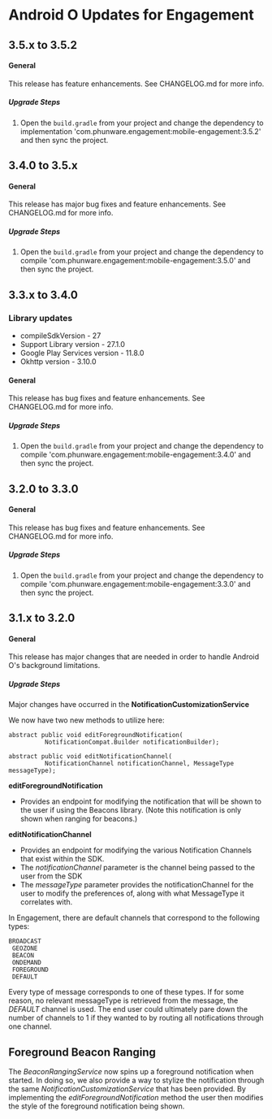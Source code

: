 # Android O Updates for Engagement

## 3.5.x to 3.5.2

#### General

This release has feature enhancements.  See CHANGELOG.md for more info.

##### Upgrade Steps

1. Open the `build.gradle` from your project and change the dependency to implementation 'com.phunware.engagement:mobile-engagement:3.5.2' and then sync the project.

## 3.4.0 to 3.5.x

#### General

This release has major bug fixes and feature enhancements.  See CHANGELOG.md for more info.

##### Upgrade Steps

1. Open the `build.gradle` from your project and change the dependency to compile 'com.phunware.engagement:mobile-engagement:3.5.0' and then sync the project.

## 3.3.x to 3.4.0

### Library updates
- compileSdkVersion - 27
- Support Library version - 27.1.0
- Google Play Services version - 11.8.0
- Okhttp version - 3.10.0

#### General

This release has bug fixes and feature enhancements.  See CHANGELOG.md for more info.

##### Upgrade Steps

1. Open the `build.gradle` from your project and change the dependency to compile 'com.phunware.engagement:mobile-engagement:3.4.0' and then sync the project.

## 3.2.0 to 3.3.0

#### General

This release has bug fixes and feature enhancements.  See CHANGELOG.md for more info.

##### Upgrade Steps

1. Open the `build.gradle` from your project and change the dependency to compile 'com.phunware.engagement:mobile-engagement:3.3.0' and then sync the project.

## 3.1.x to 3.2.0

#### General

This release has major changes that are needed in order to handle Android O's background limitations.

##### Upgrade Steps

Major changes have occurred in the **NotificationCustomizationService**

We now have two new methods to utilize here:

```
abstract public void editForegroundNotification(
          NotificationCompat.Builder notificationBuilder);

abstract public void editNotificationChannel(
          NotificationChannel notificationChannel, MessageType messageType);
```

**editForegroundNotification**
  - Provides an endpoint for modifying the notification that will be shown to
  the user if using the Beacons library. (Note this notification is only shown
  when ranging for beacons.)

**editNotificationChannel**
  - Provides an endpoint for modifying the various Notification Channels that
  exist within the SDK.
  - The *notificationChannel* parameter is the channel being passed to the user from the SDK
  - The *messageType* parameter provides the notificationChannel for the user
  to modify the preferences of, along with what MessageType it correlates with.

  In Engagement, there are default channels that correspond to the following
  types:

  ```
  BROADCAST
   GEOZONE
   BEACON
   ONDEMAND
   FOREGROUND
   DEFAULT
 ```
   Every type of message corresponds to one of these types. If for some reason,
   no relevant messageType is retrieved from the message, the *DEFAULT* channel
   is used. The end user could ultimately pare down the number of channels to
   1 if they wanted to by routing all notifications through one channel.

## Foreground Beacon Ranging

The *BeaconRangingService* now spins up a foreground
notification when started. In doing so, we also provide a way to stylize
the notification through the same *NotificationCustomizationService* that has
been provided. By implementing the *editForegroundNotification* method the
user then modifies the style of the foreground notification being shown.

